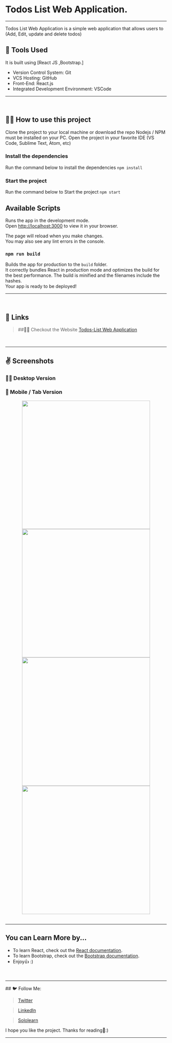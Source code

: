 <!-- Created by ★ Hemant ★ -->
# Todos List Web Application.
<hr/>

Todos List Web Application is a simple web application that allows users to (Add, Edit, update and delete todos) 
<br/>

## 🔨 Tools Used
It is built using [React JS ,Bootstrap.]
-  Version Control System: Git
-  VCS Hosting: GitHub
-  Front-End: React.js
-  Integrated Development Environment: VSCode
<hr/>
<br/>

## 👨‍💻 How to use this project

Clone the project to your local machine or download the repo
Nodejs / NPM must be installed on your PC.
Open the project in your favorite IDE (VS Code, Sublime Text, Atom, etc)

### Install the dependencies

Run the command below to install the dependencies
`npm install`

### Start the project
Run the command below to Start the project
`npm start`

## Available Scripts
Runs the app in the development mode.\
Open [http://localhost:3000](http://localhost:3000) to view it in your browser.

The page will reload when you make changes.\
You may also see any lint errors in the console.

### `npm run build`
Builds the app for production to the `build` folder.\
It correctly bundles React in production mode and optimizes the build for the best performance.
The build is minified and the filenames include the hashes.\
Your app is ready to be deployed!
<hr/>
<br/>

## 🔗 Links

> ##💁‍♂️ Checkout the Website [Todos-List Web Application](https://hemantk1234.github.io/Todos-List.github.io/)
>
<br/>

<hr/>

## ✌️ Screenshots
### 🧑‍💻 Desktop Version
### 📲 Mobile / Tab Version 
<!-- ![Screenshot 2023-04-13 112341](https://user-images.githubusercontent.com/125623888/231668150-344ca301-4586-4f0d-b625-70607a1b7e73.png)
![Screenshot 2023-04-13 114158](https://user-images.githubusercontent.com/125623888/231669915-d3b0995e-6675-4afc-948e-7096ee3f390e.png)
![Screenshot 2023-04-13 114700](https://user-images.githubusercontent.com/125623888/231670315-f138542e-ce7f-40a6-b7c9-f7720081ba97.png)
![Screenshot 2023-04-13 114805](https://user-images.githubusercontent.com/125623888/231670528-adef94a1-c34c-4b4f-a9fc-de4bc50b762e.png) -->

<div align="center">
    <img src="https://user-images.githubusercontent.com/125623888/231668150-344ca301-4586-4f0d-b625-70607a1b7e73.png" width="400px"</img>
    <img src="https://user-images.githubusercontent.com/125623888/231669915-d3b0995e-6675-4afc-948e-7096ee3f390e.png" width="400px"</img>
    <img src="https://user-images.githubusercontent.com/125623888/231670315-f138542e-ce7f-40a6-b7c9-f7720081ba97.png" width="400px"</img>
    <img src="https://user-images.githubusercontent.com/125623888/231670528-adef94a1-c34c-4b4f-a9fc-de4bc50b762e.png" width="400px"</img>
</div>

<br/>
<hr/>

## You can Learn More by...
- To learn React, check out the [React documentation](https://reactjs.org/).
- To learn Bootstrap, check out the [Bootstrap documentation](https://getbootstrap.com/docs/5.0/getting-started/introduction/).
- Enjoy👍 :)
<br/>
<hr/>
## 🐦 Follow Me:

> [Twitter](https://twitter.com/HemantkEtc116)

> [LinkedIn](https://www.linkedin.com/in/hemant-kumbhalkar-87393b235/)

> [Sololearn](https://www.sololearn.com/profile/24572821)

I hope you like the project. Thanks for reading🙋:)
<hr/>
<br/>

